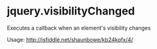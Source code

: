 # jquery.visibilityChanged
Executes a callback when an element's visibility changes

Usage: http://jsfiddle.net/shaunbowe/kb24kqfx/4/
